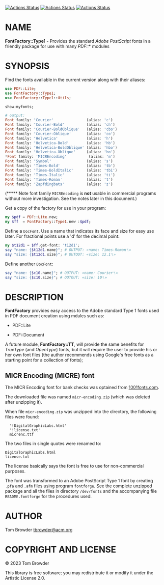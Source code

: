 [![Actions Status](https://github.com/tbrowder/FontFactory-Type1/actions/workflows/linux.yml/badge.svg)](https://github.com/tbrowder/FontFactory-Type1/actions) [![Actions Status](https://github.com/tbrowder/FontFactory-Type1/actions/workflows/macos.yml/badge.svg)](https://github.com/tbrowder/FontFactory-Type1/actions) [![Actions Status](https://github.com/tbrowder/FontFactory-Type1/actions/workflows/windows.yml/badge.svg)](https://github.com/tbrowder/FontFactory-Type1/actions)

NAME
====

**FontFactory::Type1** - Provides the standard *Adobe PostScript* fonts in a friendly package for use with many *PDF::** modules

SYNOPSIS
========

Find the fonts available in the current version along with their aliases:

```raku
use PDF::Lite;
use FontFactory::Type1;
use FontFactory::Type1::Utils;

show-myfonts;

# output:
Font family: 'Courier'               (alias: 'c')
Font family: 'Courier-Bold'          (alias: 'ch')
Font family: 'Courier-BoldOblique'   (alias: 'cbo')
Font family: 'Courier-Oblique'       (alias: 'co')
Font family: 'Helvetica'             (alias: 'h')
Font family: 'Helvetica-Bold'        (alias: 'hb')
Font family: 'Helvetica-BoldOblique' (alias: 'hbo')
Font family: 'Helvetica-Oblique'     (alias: 'ho')
*Font family: 'MICREncoding'          (alias: 'm')
Font family: 'Symbol'                (alias: 's')
Font family: 'Times-Bold'            (alias: 'tb')
Font family: 'Times-BoldItalic'      (alias: 'tbi')
Font family: 'Times-Italic'          (alias: 'ti')
Font family: 'Times-Roman'           (alias: 't')
Font family: 'Zapfdingbats'          (alias: 'z')
```

(***** Note font family `MICREncoding` is **not** usable in commercial programs without more investigation. See the notes later in this document.)

Get a copy of the factory for use in your program:

```raku
my $pdf = PDF::Lite.new;
my $ff  = FontFactory::Type1.new :$pdf;
```

Define a `DocFont`. Use a name that indicates its face and size for easy use later. For fractional points use a 'd' for the decimal point:

```raku
my $t12d1 = $ff.get-font: 't12d1';
say "name: {$t12d1.name}"; # OUTPUT: «name: Times-Roman␤»
say "size: {$t12d1.size}"; # OUTOUT: «size: 12.1␤»
```

Define another `DocFont`:

```raku
say "name: {$c10.name}"; # OUTPUT: «name: Courier␤»
say "size: {$c10.size}"; # OUTOUT: «size: 10␤»
```

DESCRIPTION
===========

**FontFactory** provides easy access to the Adobe standard Type 1 fonts used in PDF document creation using mdules such as:

  * PDF::Lite

  * PDF::Document

A future module, **FontFactory::TT**, will provide the same benefits for *TrueType* (and *OpenType*) fonts, but it will require the user to provide his or her own font files (the author recommends using Google's free fonts as a starting point for a collection of fonts);

MICR Encoding (MICRE) font
--------------------------

The MICR Encoding font for bank checks was optained from [1001fonts.com](https://www.1001fonts.com/micr-encoding-font.html).

The downloaded file was named `micr-encoding.zip` (which was deleted after unzipping it).

When file `micr-encoding.zip` was unzipped into the <unzipped> directory, the following files were found:

      '!DigitalGraphicLabs.html'
      '!license.txt'
      micrenc.ttf

The two files in single quotes were renamed to:

    DigitalGraphicLabs.html
    license.txt

The license basically says the font is free to use for non-commercial purposes.

The font was transformed to an Adobe PostScript Type 1 font by creating `.pfa` and `.afm` files using program `fontforge`. See the complete unzipped package and all the files in directory `/dev/fonts` and the accompanying file `README.fontforge` for the procedures used.

AUTHOR
======

Tom Browder <tbrowder@acm.org>

COPYRIGHT AND LICENSE
=====================

© 2023 Tom Browder

This library is free software; you may redistribute it or modify it under the Artistic License 2.0.

